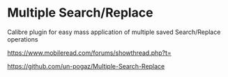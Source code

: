 # Multiple Search/Replace

Calibre plugin for easy mass application of multiple saved Search/Replace operations

https://www.mobileread.com/forums/showthread.php?t=

https://github.com/un-pogaz/Multiple-Search-Replace